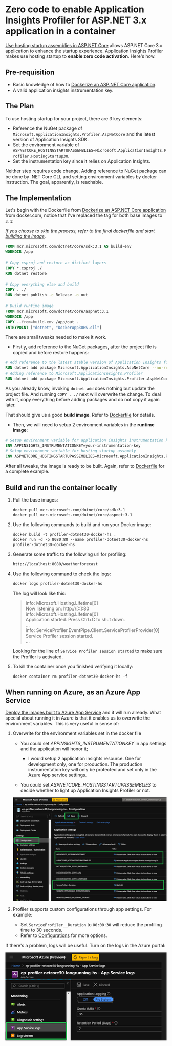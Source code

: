 # Zero code to enable Application Insights Profiler for ASP.NET 3.x application in a container

[Use hosting startup assemblies in ASP.NET Core](https://docs.microsoft.com/en-us/aspnet/core/fundamentals/host/platform-specific-configuration?view=aspnetcore-3.0) allows ASP.NET Core 3.x application to enhance the startup experience. Application Insights Profiler makes use hosting startup to **enable zero code activation**. Here's how.

## Pre-requisition

* Basic knowledge of how to [Dockerize an ASP.NET Core application](https://docs.docker.com/engine/examples/dotnetcore/).
* A valid application insights instrumentation key.

## The Plan

To use hosting startup for your project, there are 3 key elements:

* Reference the NuGet package of `Microsoft.ApplicationInsights.Profiler.AspNetCore` and the latest version of Application Insights SDK.
* Set the environment variable of `ASPNETCORE_HOSTINGSTARTUPASSEMBLIES=Microsoft.ApplicationInsights.Profiler.HostingStartup30`.
* Set the instrumentation key since it relies on Application Insights.

Neither step requires code change. Adding reference to NuGet package can be done by .NET Core CLI, and setting environment variables by docker instruction. The goal, apparently, is reachable.

## The Implementation

Let's begin with the Dockerfile from [Dockerize an ASP.NET Core application](https://docs.docker.com/engine/examples/dotnetcore/) from docker.com, notice that I've replaced the tag for both base images to `3.1`:

_If you choose to skip the process, refer to the final [dockerfile](./Dockerfile) and start [building the image](#Build-and-run-the-container-locally)._

```dockerfile
FROM mcr.microsoft.com/dotnet/core/sdk:3.1 AS build-env
WORKDIR /app

# Copy csproj and restore as distinct layers
COPY *.csproj ./
RUN dotnet restore

# Copy everything else and build
COPY . ./
RUN dotnet publish -c Release -o out

# Build runtime image
FROM mcr.microsoft.com/dotnet/core/aspnet:3.1
WORKDIR /app
COPY --from=build-env /app/out .
ENTRYPOINT ["dotnet", "DockerApp30HS.dll"]
```

There are small tweaks needed to make it work.

* Firstly, add reference to the NuGet packages, after the project file is copied and before restore happens:

```dockerfile
# Add reference to the latest stable version of Application Insights for ASP.NET Core.
RUN dotnet add package Microsoft.ApplicationInsights.AspNetCore --no-restore
# Adding reference to Microsoft.ApplicationInsights.Profiler
RUN dotnet add package Microsoft.ApplicationInsights.Profiler.AspNetCore -v 2.1.0-* --no-restore
```

As you already know, invoking `dotnet add` does nothing but update the project file. And running `COPY . ./` next will overwrite the change. To deal with it, copy everything before adding packages and do not copy it again later.

That should give us a good **build image**. Refer to [Dockerfile](./Dockerfile) for details.

* Then, we will need to setup 2 environment variables in the **runtime image**:

```dockerfile
# Setup environment variable for application insights instrumentation key
ENV APPINSIGHTS_INSTRUMENTATIONKEY=your-instrumentation-key
# Setup environment variable for hosting startup assembly
ENV ASPNETCORE_HOSTINGSTARTUPASSEMBLIES=Microsoft.ApplicationInsights.Profiler.HostingStartup30
```

After all tweaks, the image is ready to be built. Again, refer to [Dockerfile](./Dockerfile) for a complete example.

## Build and run the container locally

1. Pull the base images:

    ```docker
    docker pull mcr.microsoft.com/dotnet/core/sdk:3.1
    docker pull mcr.microsoft.com/dotnet/core/aspnet:3.1
    ```

1. Use the following commands to build and run your Docker image:

    ```docker
    docker build -t profiler-dotnet30-docker-hs .
    docker run -d -p 8080:80 --name profiler-dotnet30-docker-hs profiler-dotnet30-docker-hs
    ```

1. Generate some traffic to the following url for profiling:

    ```url
    http://localhost:8080/weatherforecast
    ```

1. Use the following command to check the logs:

    ```docker
    docker logs profiler-dotnet30-docker-hs
    ```

    The log will look like this:
    > info: Microsoft.Hosting.Lifetime[0] \
      Now listening on: http://[::]:80 \
    info: Microsoft.Hosting.Lifetime[0] \
        Application started. Press Ctrl+C to shut down. \
    ... \
    info: ServiceProfiler.EventPipe.Client.ServiceProfilerProvider[0] \
        Service Profiler session started. \
    ...

    Looking for the line of `Service Profiler session started` to make sure the Profiler is activated.

1. To kill the container once you finished verifying it locally:

    ```docker
    docker container rm profiler-dotnet30-docker-hs -f
    ```

## When running on Azure, as an Azure App Service

[Deploy the images built to Azure App Service](https://docs.microsoft.com/en-us/azure/app-service/containers/quickstart-docker) and it will run already. What special about running it in Azure is that it enables us to overwrite the environment variables. This is very useful in sense of:

1. Overwrite for the environment variables set in the docker file
    * You could set _APPINSIGHTS_INSTRUMENTATIONKEY_ in app settings and the application will honor it;
        * I would setup 2 application insights resource. One for development only, one for production. The production instrumentation key will only be protected and set only in the Azure App service settings.

    * You could set _ASPNETCORE_HOSTINGSTARTUPASSEMBLIES_ to decide whether to light up Application Insights Profiler or not.

    ![AppSettings](./media/AppSettings.png)

1. Profiler supports custom configurations through app settings. For example:
    * Set `ServiceProfiler__Duration` to `00:00:30` will reduce the profiling time to 30 seconds.
    * Refer to [Configurations](https://github.com/microsoft/ApplicationInsights-Profiler-AspNetCore/blob/master/Configurations.md#configuration-references) for more options.

If there's a problem, logs will be useful. Turn on the logs in the Azure portal:

![Enabling logs](./media/EnableLogs.png)
